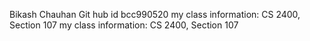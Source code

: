 Bikash Chauhan
Git hub id bcc990520
my class information: CS 2400, Section 107
my class information: CS 2400, Section 107
